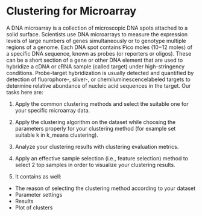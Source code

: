 # Clustering for Microarray

A DNA microarray is a collection of microscopic DNA spots attached to a solid surface. Scientists use DNA microarrays to measure the expression levels of large numbers of genes simultaneously or to genotype multiple regions of a genome. Each DNA spot contains Pico moles (10−12 moles) of a specific DNA sequence, known as probes (or reporters or oligos). These can be a short section of a gene or other DNA element that are used to hybridize a cDNA or 
cRNA sample (called target) under high-stringency conditions. Probe-target hybridization is usually detected and quantified by detection of fluorophore-, silver-, or chemiluminescencelabeled targets to determine relative abundance of nucleic acid sequences in the target. Our tasks here are:

1. Apply the common clustering methods and select the suitable one for your specific microarray data.

2. Apply the clustering algorithm on the dataset while choosing the parameters properly for your clustering method (for example set suitable k in k_means clustering).

3. Analyze your clustering results with clustering evaluation metrics.

4. Apply an effective sample selection (i.e., feature selection) method to select 2 top samples in order to visualize your clustering results.

5. It contains as well:

- The reason of selecting the clustering method according to your dataset
- Parameter settings
- Results
- Plot of clusters
